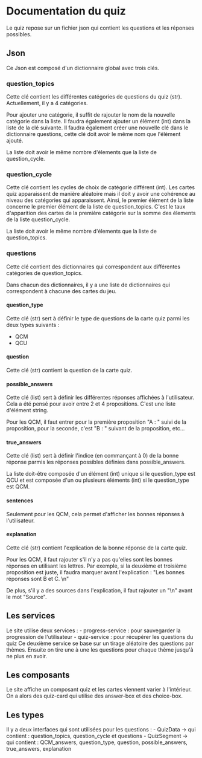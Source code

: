 # Documentation du quiz 

Le quiz repose sur un fichier json qui contient les questions et les réponses possibles.

## Json
Ce Json est composé d'un dictionnaire global avec trois clés.

### question_topics

Cette clé contient les différentes catégories de questions du quiz (str).
Actuellement, il y a 4 catégories.

Pour ajouter une catégorie, il suffit de rajouter le nom de la nouvelle catégorie dans la liste. Il faudra également ajouter un élément (int) dans la liste de la clé suivante. Il faudra également créer une nouvelle clé dans le dictionnaire questions, cette clé doit avoir le même nom que l'élément ajouté.

La liste doit avoir le même nombre d'élements que la liste de question_cycle.

### question_cycle

Cette clé contient les cycles de choix de catégorie différent (int).
Les cartes quiz apparaissent de manière aléatoire mais il doit y avoir une cohérence au niveau des catégories qui apparaissent.
Ainsi, le premier élément de la liste concerne le premier élément de la liste de question_topics. C'est le taux d'apparition des cartes de la première catégorie sur la somme des élements de la liste question_cycle.

La liste doit avoir le même nombre d'élements que la liste de question_topics.

### questions

Cette clé contient des dictionnaires qui correspondent aux différentes catégories de question_topics.

Dans chacun des dictionnaires, il y a une liste de dictionnaires qui correspondent à chacune des cartes du jeu.

#### question_type

Cette clé (str) sert à définir le type de questions de la carte quiz parmi les deux types suivants : 
- QCM
- QCU

#### question

Cette clé (str) contient la question de la carte quiz.

#### possible_answers

Cette clé (list) sert à définir les différentes réponses affichées à l'utilisateur. Cela a été pensé pour avoir entre 2 et 4 propositions.
C'est une liste d'élément string.

Pour les QCM, il faut entrer pour la première proposition "A : " suivi de la proposition, pour la seconde, c'est "B : " suivant de la proposition, etc...

#### true_answers

Cette clé (list) sert à définir l'indice (en commançant à 0) de la bonne réponse parmis les réponses possibles définies dans possible_answers.

La liste doit-être composée d'un élément (int) unique si le question_type est QCU et est composée d'un ou plusieurs éléments (int) si le question_type est QCM.

#### sentences
Seulement pour les QCM, cela permet d'afficher les bonnes réponses à l'utilisateur.

#### explanation

Cette clé (str) contient l'explication de la bonne réponse de la carte quiz.

Pour les QCM, il faut rajouter s'il n'y a pas qu'elles sont les bonnes réponses en utilisant les lettres.
Par exemple, si la deuxième et troisième proposition est juste, il faudra marquer avant l'explication : 
"Les bonnes réponses sont B et C. \n"

De plus, s'il y a des sources dans l'explication, il faut rajouter un "\n" avant le mot "Source".

## Les services 

Le site utilise deux services : 
    - progress-service : pour sauvegarder la progression de l'utilisateur
    - quiz-service : pour récupérer les questions du quiz
Ce deuxième service se base sur un tirage aléatoire des questions par thèmes. Ensuite on tire une à une les questions pour chaque thème jusqu'à ne plus en avoir.

## Les composants

Le site affiche un composant quiz et les cartes viennent varier à l'intérieur. On a alors des quiz-card qui utilise des answer-box et des choice-box.

## Les types 

Il y a deux interfaces qui sont utilisées pour les questions : 
    - QuizData -> qui contient : question_topics, question_cycle et questions
    - QuizSegment -> qui contient : QCM_answers, question_type, question, possible_answers, true_answers, explanation


